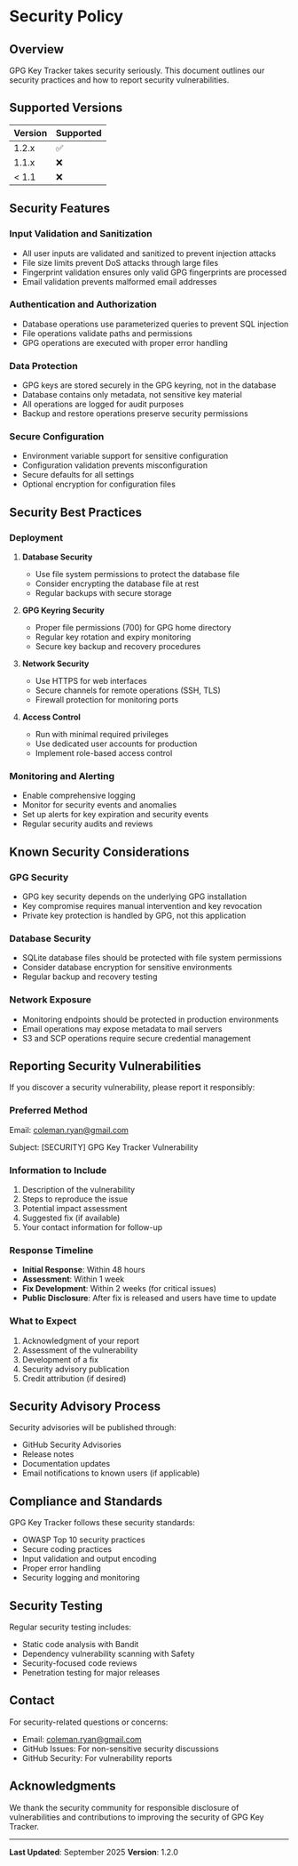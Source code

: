 # Security Policy

## Overview

GPG Key Tracker takes security seriously. This document outlines our security practices and how to report security vulnerabilities.

## Supported Versions

| Version | Supported          |
| ------- | ------------------ |
| 1.2.x   | :white_check_mark: |
| 1.1.x   | :x:                |
| < 1.1   | :x:                |

## Security Features

### Input Validation and Sanitization

- All user inputs are validated and sanitized to prevent injection attacks
- File size limits prevent DoS attacks through large files
- Fingerprint validation ensures only valid GPG fingerprints are processed
- Email validation prevents malformed email addresses

### Authentication and Authorization

- Database operations use parameterized queries to prevent SQL injection
- File operations validate paths and permissions
- GPG operations are executed with proper error handling

### Data Protection

- GPG keys are stored securely in the GPG keyring, not in the database
- Database contains only metadata, not sensitive key material
- All operations are logged for audit purposes
- Backup and restore operations preserve security permissions

### Secure Configuration

- Environment variable support for sensitive configuration
- Configuration validation prevents misconfiguration
- Secure defaults for all settings
- Optional encryption for configuration files

## Security Best Practices

### Deployment

1. **Database Security**
   - Use file system permissions to protect the database file
   - Consider encrypting the database file at rest
   - Regular backups with secure storage

2. **GPG Keyring Security**
   - Proper file permissions (700) for GPG home directory
   - Regular key rotation and expiry monitoring
   - Secure key backup and recovery procedures

3. **Network Security**
   - Use HTTPS for web interfaces
   - Secure channels for remote operations (SSH, TLS)
   - Firewall protection for monitoring ports

4. **Access Control**
   - Run with minimal required privileges
   - Use dedicated user accounts for production
   - Implement role-based access control

### Monitoring and Alerting

- Enable comprehensive logging
- Monitor for security events and anomalies
- Set up alerts for key expiration and security events
- Regular security audits and reviews

## Known Security Considerations

### GPG Security

- GPG key security depends on the underlying GPG installation
- Key compromise requires manual intervention and key revocation
- Private key protection is handled by GPG, not this application

### Database Security

- SQLite database files should be protected with file system permissions
- Consider database encryption for sensitive environments
- Regular backup and recovery testing

### Network Exposure

- Monitoring endpoints should be protected in production environments
- Email operations may expose metadata to mail servers
- S3 and SCP operations require secure credential management

## Reporting Security Vulnerabilities

If you discover a security vulnerability, please report it responsibly:

### Preferred Method

Email: [coleman.ryan@gmail.com](mailto:coleman.ryan@gmail.com)

Subject: [SECURITY] GPG Key Tracker Vulnerability

### Information to Include

1. Description of the vulnerability
2. Steps to reproduce the issue
3. Potential impact assessment
4. Suggested fix (if available)
5. Your contact information for follow-up

### Response Timeline

- **Initial Response**: Within 48 hours
- **Assessment**: Within 1 week
- **Fix Development**: Within 2 weeks (for critical issues)
- **Public Disclosure**: After fix is released and users have time to update

### What to Expect

1. Acknowledgment of your report
2. Assessment of the vulnerability
3. Development of a fix
4. Security advisory publication
5. Credit attribution (if desired)

## Security Advisory Process

Security advisories will be published through:

- GitHub Security Advisories
- Release notes
- Documentation updates
- Email notifications to known users (if applicable)

## Compliance and Standards

GPG Key Tracker follows these security standards:

- OWASP Top 10 security practices
- Secure coding practices
- Input validation and output encoding
- Proper error handling
- Security logging and monitoring

## Security Testing

Regular security testing includes:

- Static code analysis with Bandit
- Dependency vulnerability scanning with Safety
- Security-focused code reviews
- Penetration testing for major releases

## Contact

For security-related questions or concerns:

- Email: [coleman.ryan@gmail.com](mailto:coleman.ryan@gmail.com)
- GitHub Issues: For non-sensitive security discussions
- GitHub Security: For vulnerability reports

## Acknowledgments

We thank the security community for responsible disclosure of vulnerabilities and contributions to improving the security of GPG Key Tracker.

---

**Last Updated**: September 2025
**Version**: 1.2.0